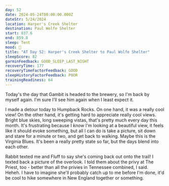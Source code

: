 ```yaml
---
day: 52
date: 2024-05-24T00:00:00.000Z
dateStr: 5/24/2024
location: Harper's Creek Shelter
destination: Paul Wolfe Shelter
start: 837.6
end: 859.8
sleep: Tent
mood: 🙂
title: "AT Day 52: Harper's Creek Shelter to Paul Wolfe Shelter"
sleepScore: 82
garminFeedback: GOOD_SLEEP_LAST_NIGHT
recoveryTime: 177
recoveryTimeFactorFeedback: GOOD
sleepHistoryFactorFeedback: POOR
trainingReadiness: 64
---
```

Today's the day that Gambit is headed to the brewery, so I'm back by myself again. I'm sure I'll see him again when I least expect it.

I made a detour today to Humpback Rocks. On one hand, it was a really cool view! On the other hand, it's getting hard to appreciate really cool views. Bright blue skies, long sweeping vistas, that's pretty much every day this month. It's frustrating because I *know* I'm looking at a beautiful view, it feels like it should evoke something, but all I can do is take a picture, sit down and stare for a minute or two, and get back to walking. Maybe this is the Virginia Blues. It's been a really pretty state so far, but the days blend into each other.

Rabbit texted me and Fluff to say she's coming back out onto the trail! I texted back a picture of the overlook. I told them about the privy at The Priest, too - better than all the privies in Tennessee combined, I said. Heheh. I have to imagine she'll probably catch up to me before I'm done, it'd be cool to hike somewhere in New England together or something.
